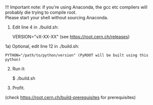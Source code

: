 
!!! Important note: if you're using Anaconda, the gcc etc compilers will 
probably die trying to compile root.  
Please start your shell without sourcing Anaconda.

1) Edit line 4 in ./build.sh: 

    VERSION="vX-XX-XX" (see https://root.cern.ch/releases)

1a) Optional, edit line 12 in ./build.sh:

    PYTHON="/path/to/python/version" (PyROOT will be built using this python)

2) Run it:

    $ ./build.sh

3) Profit.


(check https://root.cern.ch/build-prerequisites for prerequisites)
